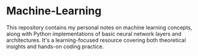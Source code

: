 # Machine-Learning
This repository contains my personal notes on machine learning concepts, along with Python implementations of basic neural network layers and architectures. It's a learning-focused resource covering both theoretical insights and hands-on coding practice.
